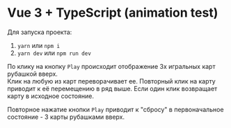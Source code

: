# Vue 3 + TypeScript (animation test)

Для запуска проекта:
1. `yarn` или `npm i`
2. `yarn dev` или `npm run dev`

По клику на кнопку `Play` происходит отображение 3х игральных карт рубашкой вверх.  
Клик на любую из карт переворачивает ее. Повторный клик на карту приводит к её перемещению в ряд выше. Если один клик возвращает карту в исходное состояние.

Повторное нажатие кнопки `Play` приводит к "сбросу" в первоначальное состояние - 3 карты рубашками вверх.
